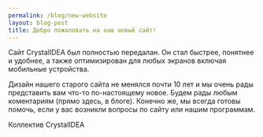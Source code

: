 ```yaml
---
permalink: /blog/new-website
layout: blog-post
title: Добро пожаловать на наш новый сайт!
---
```


Сайт CrystalIDEA был полностью передалан. Он стал быстрее, понятнее и удобнее, а также оптимизирован для любых экранов включая мобильные устройства. 

<!--more-->

Дизайн нашего старого сайта не менялся почти 10 лет и мы очень рады представить вам что-то по-настоящему новое. Будем рады любым коментариям (прямо здесь, в блоге). Конечно же, мы всегда готовы помочь, если у вас возникли вопросы по сайту или нашим программам.

Коллектив CrystalIDEA
